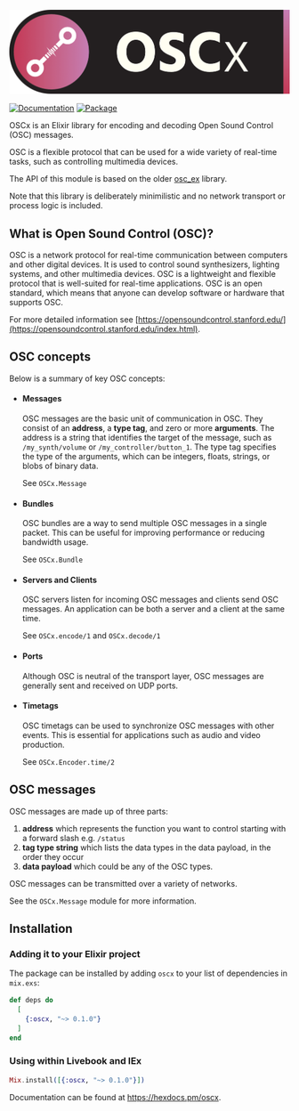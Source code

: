 ![Midiex](assets/oscx-elixir-logo.png)

[![Documentation](http://img.shields.io/badge/hex.pm-docs-green.svg?style=flat)](https://hexdocs.pm/oscx)
[![Package](https://img.shields.io/hexpm/v/oscx.svg)](https://hex.pm/packages/oscx)

OSCx is an Elixir library for encoding and decoding Open Sound Control (OSC) messages.

OSC is a flexible protocol that can be used for a wide variety of real-time tasks, such as controlling multimedia devices.

The API of this module is based on the older [osc_ex](https://github.com/camshaft/osc_ex) library.

Note that this library is deliberately minimilistic and no network transport or process logic is included.

## What is Open Sound Control (OSC)?
OSC is a network protocol for real-time communication between computers and other digital devices.
It is used to control sound synthesizers, lighting systems, and other multimedia devices.
OSC is a lightweight and flexible protocol that is well-suited for real-time applications.
OSC is an open standard, which means that anyone can develop software or hardware that supports OSC.

For more detailed information see [https://opensoundcontrol.stanford.edu/](https://opensoundcontrol.stanford.edu/index.html).

## OSC concepts
Below is a summary of key OSC concepts:

- #### Messages
  OSC messages are the basic unit of communication in OSC. They consist of an **address**, a **type tag**, and zero or more **arguments**.
  The address is a string that identifies the target of the message, such as `/my_synth/volume` or `/my_controller/button_1`.
  The type tag specifies the type of the arguments, which can be integers, floats, strings, or blobs of binary data.

  See `OSCx.Message`

- #### Bundles
  OSC bundles are a way to send multiple OSC messages in a single packet. This can be useful for improving performance or reducing bandwidth usage.

  See `OSCx.Bundle`

- #### Servers and Clients
  OSC servers listen for incoming OSC messages and clients send OSC messages. An application can be both a server and a client at the same time.

  See `OSCx.encode/1` and `OSCx.decode/1`

- #### Ports
  Although OSC is neutral of the transport layer, OSC messages are generally sent and received on UDP ports.

- #### Timetags
  OSC timetags can be used to synchronize OSC messages with other events. This is essential for applications such as audio and video production.

  See `OSCx.Encoder.time/2`

## OSC messages
OSC messages are made up of three parts:
1. **address** which represents the function you want to control starting with a forward slash e.g. `/status`
2. **tag type string** which lists the data types in the data payload, in the order they occur
3. **data payload** which could be any of the OSC types.

OSC messages can be transmitted over a variety of networks.

See the `OSCx.Message` module for more information.

## Installation

### Adding it to your Elixir project
The package can be installed by adding `oscx` to your list of dependencies in `mix.exs`:

```elixir
def deps do
  [
    {:oscx, "~> 0.1.0"}
  ]
end
```

### Using within Livebook and IEx
```elixir
Mix.install([{:oscx, "~> 0.1.0"}])
```

Documentation can be found at <https://hexdocs.pm/oscx>.

